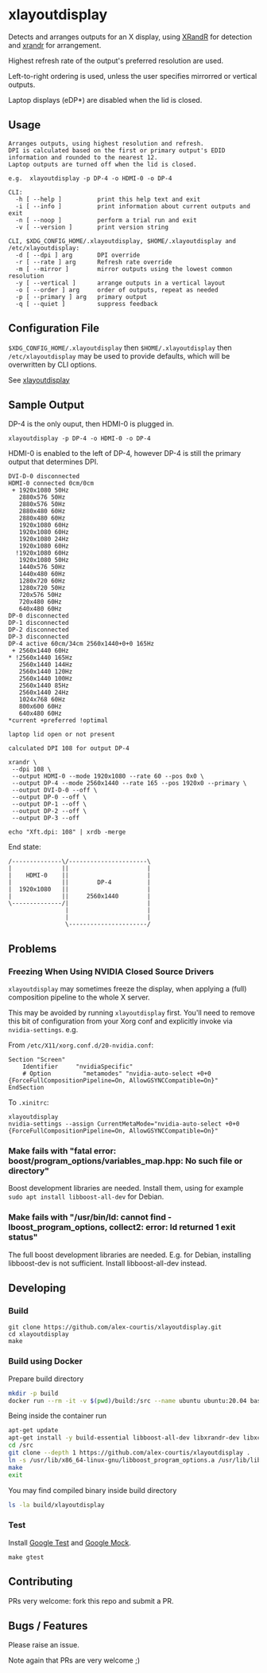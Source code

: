 # xlayoutdisplay

Detects and arranges outputs for an X display, using [XRandR](https://www.x.org/wiki/Projects/XRandR/) for detection and [xrandr](https://wiki.archlinux.org/index.php/xrandr) for arrangement.

Highest refresh rate of the output's preferred resolution are used.

Left-to-right ordering is used, unless the user specifies mirrorred or vertical outputs.

Laptop displays (eDP*) are disabled when the lid is closed.

## Usage

```
Arranges outputs, using highest resolution and refresh.
DPI is calculated based on the first or primary output's EDID information and rounded to the nearest 12.
Laptop outputs are turned off when the lid is closed.

e.g.  xlayoutdisplay -p DP-4 -o HDMI-0 -o DP-4

CLI:
  -h [ --help ]          print this help text and exit
  -i [ --info ]          print information about current outputs and exit
  -n [ --noop ]          perform a trial run and exit
  -v [ --version ]       print version string

CLI, $XDG_CONFIG_HOME/.xlayoutdisplay, $HOME/.xlayoutdisplay and /etc/xlayoutdisplay:
  -d [ --dpi ] arg       DPI override
  -r [ --rate ] arg      Refresh rate override
  -m [ --mirror ]        mirror outputs using the lowest common resolution
  -y [ --vertical ]      arrange outputs in a vertical layout
  -o [ --order ] arg     order of outputs, repeat as needed
  -p [ --primary ] arg   primary output
  -q [ --quiet ]         suppress feedback
```

## Configuration File

`$XDG_CONFIG_HOME/.xlayoutdisplay` then `$HOME/.xlayoutdisplay` then `/etc/xlayoutdisplay` may be used to provide defaults, which will be overwritten by CLI options.

See [xlayoutdisplay](.xlayoutdisplay)

## Sample Output

DP-4 is the only ouput, then HDMI-0 is plugged in.

`xlayoutdisplay -p DP-4 -o HDMI-0 -o DP-4`

HDMI-0 is enabled to the left of DP-4, however DP-4 is still the primary output that determines DPI.

```
DVI-D-0 disconnected
HDMI-0 connected 0cm/0cm
 + 1920x1080 50Hz
   2880x576 50Hz
   2880x576 50Hz
   2880x480 60Hz
   2880x480 60Hz
   1920x1080 60Hz
   1920x1080 60Hz
   1920x1080 24Hz
   1920x1080 60Hz
  !1920x1080 60Hz
   1920x1080 50Hz
   1440x576 50Hz
   1440x480 60Hz
   1280x720 60Hz
   1280x720 50Hz
   720x576 50Hz
   720x480 60Hz
   640x480 60Hz
DP-0 disconnected
DP-1 disconnected
DP-2 disconnected
DP-3 disconnected
DP-4 active 60cm/34cm 2560x1440+0+0 165Hz
 + 2560x1440 60Hz
* !2560x1440 165Hz
   2560x1440 144Hz
   2560x1440 120Hz
   2560x1440 100Hz
   2560x1440 85Hz
   2560x1440 24Hz
   1024x768 60Hz
   800x600 60Hz
   640x480 60Hz
*current +preferred !optimal

laptop lid open or not present

calculated DPI 108 for output DP-4

xrandr \
 --dpi 108 \
 --output HDMI-0 --mode 1920x1080 --rate 60 --pos 0x0 \
 --output DP-4 --mode 2560x1440 --rate 165 --pos 1920x0 --primary \
 --output DVI-D-0 --off \
 --output DP-0 --off \
 --output DP-1 --off \
 --output DP-2 --off \
 --output DP-3 --off
 
echo "Xft.dpi: 108" | xrdb -merge
```

End state:
```
/--------------\/----------------------\
|              ||                      |
|    HDMI-0    ||                      |
|              ||        DP-4          |
|  1920x1080   ||                      |
|              ||     2560x1440        |
\--------------/|                      |
                |                      |
                |                      |
                \----------------------/
```

## Problems

### Freezing When Using NVIDIA Closed Source Drivers

`xlayoutdisplay` may sometimes freeze the display, when applying a (full) composition pipeline to the whole X server.

This may be avoided by running `xlayoutdisplay` first. You'll need to remove this bit of configuration from your Xorg conf and explicitly invoke via `nvidia-settings`. e.g.

From `/etc/X11/xorg.conf.d/20-nvidia.conf`:
```
Section "Screen"
    Identifier     "nvidiaSpecific"
    # Option         "metamodes" "nvidia-auto-select +0+0 {ForceFullCompositionPipeline=On, AllowGSYNCCompatible=On}"
EndSection
```

To `.xinitrc`:
```
xlayoutdisplay
nvidia-settings --assign CurrentMetaMode="nvidia-auto-select +0+0 {ForceFullCompositionPipeline=On, AllowGSYNCCompatible=On}"
```

### Make fails with "fatal error: boost/program_options/variables_map.hpp: No such file or directory"

Boost development libraries are needed. Install them, using for example `sudo apt install libboost-all-dev` for Debian.

### Make fails with "/usr/bin/ld: cannot find -lboost_program_options, collect2: error: ld returned 1 exit status"

The full boost development libraries are needed. E.g. for Debian, installing libboost-dev is not sufficient. Install libboost-all-dev instead.

## Developing

### Build

```
git clone https://github.com/alex-courtis/xlayoutdisplay.git
cd xlayoutdisplay
make
```

### Build using Docker

Prepare build directory

```bash
mkdir -p build
docker run --rm -it -v $(pwd)/build:/src --name ubuntu ubuntu:20.04 bash
```

Being inside the container run

```bash
apt-get update
apt-get install -y build-essential libboost-all-dev libxrandr-dev libxcursor-dev git-core
cd /src
git clone --depth 1 https://github.com/alex-courtis/xlayoutdisplay .
ln -s /usr/lib/x86_64-linux-gnu/libboost_program_options.a /usr/lib/libboost_program_options.a
make
exit
```

You may find compiled binary inside build directory

```bash
ls -la build/xlayoutdisplay
```

### Test

Install [Google Test](https://github.com/google/googletest) and [Google Mock](https://github.com/google/googlemock).

```
make gtest
```

## Contributing

PRs very welcome: fork this repo and submit a PR.

## Bugs / Features

Please raise an issue.

Note again that PRs are very welcome ;)
